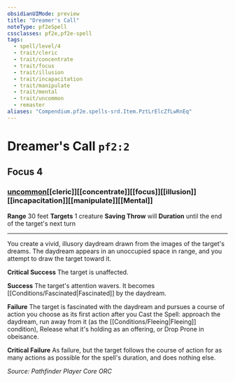 ```yaml
---
obsidianUIMode: preview
title: "Dreamer's Call"
noteType: pf2eSpell
cssclasses: pf2e,pf2e-spell
tags:
  - spell/level/4
  - trait/cleric
  - trait/concentrate
  - trait/focus
  - trait/illusion
  - trait/incapacitation
  - trait/manipulate
  - trait/mental
  - trait/uncommon
  - remaster
aliases: "Compendium.pf2e.spells-srd.Item.PztLrElcZfLwRnEq" 
---
```

# Dreamer's Call  `pf2:2`  
## Focus 4
### [uncommon](uncommon "Uncommon Rarity Trait")[[cleric]][[concentrate]][[focus]][[illusion]][[incapacitation]][[manipulate]][[Mental]]

**Range** 30 feet
**Targets** 1 creature
**Saving Throw**  will
**Duration** until the end of the target&#x27;s next turn
* * * 
You create a vivid, illusory daydream drawn from the images of the target's dreams. The daydream appears in an unoccupied space in range, and you attempt to draw the target toward it.

**Critical Success** The target is unaffected.

**Success** The target's attention wavers. It becomes [[Conditions/Fascinated|Fascinated]] by the daydream.

**Failure** The target is fascinated with the daydream and pursues a course of action you choose as its first action after you Cast the Spell: approach the daydream, run away from it (as the [[Conditions/Fleeing|Fleeing]] condition), Release what it's holding as an offering, or Drop Prone in obeisance.

**Critical Failure** As failure, but the target follows the course of action for as many actions as possible for the spell's duration, and does nothing else.

*Source: Pathfinder Player Core*
*ORC*